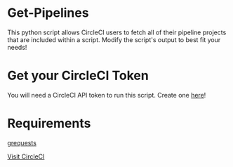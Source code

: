 # Get-Pipelines
This python script allows CircleCI users to fetch all of their pipeline projects that are included within a script. Modify the script's output to best fit your needs!

# Get your CircleCI Token
You will need a CircleCI API token to run this script. Create one [here](https://app.circleci.com/settings/user/tokens)!

# Requirements
[grequests](https://github.com/spyoungtech/grequests)




[Visit CircleCI](https://circleci.com)
